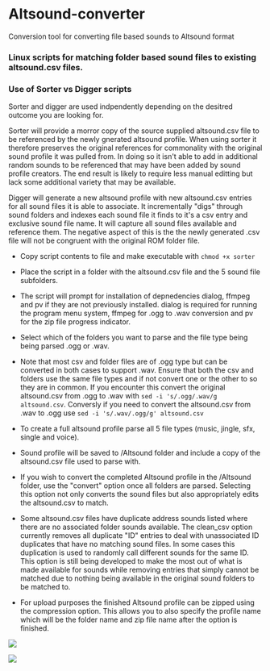 # Altsound-converter
Conversion tool for converting file based sounds to Altsound format

### Linux scripts for matching folder based sound files to existing altsound.csv files. ###

### Use of Sorter vs Digger scripts ###

Sorter and digger are used indpendently depending on the desitred outcome you are looking for. 

Sorter will provide a morror copy of the source supplied altsound.csv file to be referenced by the newly gnerated altsound profile. When using sorter it therefore preserves the original references for commonality with the original sound profile it was pulled from. In doing so it isn't able to add in additional random sounds to be referenced that may have been added by sound profile creators. The end result is likely to require less manual editting but lack some additional variety that may be available.

Digger will generate a new altsound profile with new altsound.csv entries for all sound files it is able to associate. It incrementally "digs" through sound folders and indexes each sound file it finds to it's a csv entry and exclusive sound file name. It will capture all sound files available and reference them. The negative aspect of this is the the newly generated .csv file will not be congruent with the original ROM folder file.

- Copy script contents to file and make executable with ```chmod +x sorter```
- Place the script in a folder with the altsound.csv file and the 5 sound file subfolders.
- The script will prompt for installation of depnedencies dialog, ffmpeg and pv if they are not previously installed. dialog is required for running the program menu system, ffmpeg for .ogg to .wav conversion and pv for the zip file progress indicator.
- Select which of the folders you want to parse and the file type being being parsed .ogg or .wav. 
 - Note that most csv and folder files are of .ogg type but can be converted in both cases to support .wav. Ensure that both the csv and folders use the same file types and if not convert one or the other to so they are in common. If you encounter this convert the original altsound.csv from .ogg to .wav with ```sed -i 's/.ogg/.wav/g altsound.csv```. Conversly if you need to convert the altsound.csv from .wav to .ogg use ```sed -i 's/.wav/.ogg/g' altsound.csv```


- To create a full altsound profile parse all 5 file types (music, jingle, sfx, single and voice).
- Sound profile will be saved to /Altsound folder and include a copy of the altsound.csv file used to parse with.
- If you wish to convert the completed Altsound profile in the /Altsound folder, use the "convert" option once all folders are parsed. Selecting this option not only converts the sound files but also appropriately edits the altsound.csv to match.
- Some altsound.csv files have duplicate address sounds listed where there are no associated folder sounds available. The clean_csv option currently removes all duplicate "ID" entries to deal with unassociated ID duplicates that have no matching sound files. In some cases this duplication is used to randomly call different sounds for the same ID. This option is still being developed to make the most out of what is made available for sounds while removing entries that simply cannot be matched due to nothing being available in the original sound folders to be matched to.
- For upload purposes the finished Altsound profile can be zipped using the compression option. This allows you to also specify the profile name which will be the folder name and zip file name after the option is finished.

 
![](https://i.imgur.com/eFc8p0Y.png)

 
![](https://i.imgur.com/jagkEIr.jpg)
